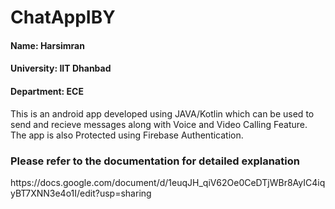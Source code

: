 # ChatAppIBY
<H4>Name: Harsimran</H4>
<H4>University: IIT Dhanbad</H4>
<H4>Department: ECE</H4>

This is an android app developed using JAVA/Kotlin which can be used to send and recieve messages along with Voice and Video Calling Feature.
The app is also Protected using Firebase Authentication.
<H3>Please refer to the documentation for detailed explanation</H3>
https://docs.google.com/document/d/1euqJH_qiV62Oe0CeDTjWBr8AyIC4iqyBT7XNN3e4o1I/edit?usp=sharing<br><br>



